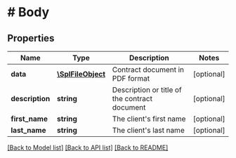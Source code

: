 # # Body

## Properties

Name | Type | Description | Notes
------------ | ------------- | ------------- | -------------
**data** | [**\SplFileObject**](\SplFileObject.md) | Contract document in PDF format | [optional] 
**description** | **string** | Description or title of the contract document | [optional] 
**first_name** | **string** | The client&#39;s first name | [optional] 
**last_name** | **string** | The client&#39;s last name | [optional] 

[[Back to Model list]](../../README.md#documentation-for-models) [[Back to API list]](../../README.md#documentation-for-api-endpoints) [[Back to README]](../../README.md)


